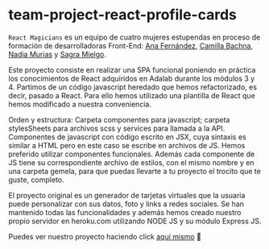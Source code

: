 # team-project-react-profile-cards

`React Magicians` es un equipo de cuatro mujeres estupendas en proceso de formación de desarrolladoras Front-End: [Ana Fernández](https://github.com/Anafruiz), [Camilla Bachna](https://github.com/camilla-bachna), [Nadia Murias](https://github.com/Nadia3584) y [Sagra Mielgo](https://github.com/Sagramielgo).

Este proyecto consiste en realizar una SPA funcional poniendo en práctica los conocimientos de React adquiridos en Adalab durante los módulos 3 y 4.
Partimos de un código javascript heredado que hemos refactorizado, es decir, pasado a React.
Para ello hemos utilizado una plantilla de React que hemos modificado a nuestra conveniencia.

Orden y estructura: Carpeta componentes para javascript; carpeta stylesSheets para archivos scss y services para llamada a la API. Componentes de javascript con código escrito en JSX, cuya sintaxis es similar a HTML pero en este caso se escribe en archivos de JS. Hemos preferido utilizar componentes funcionales.
Además cada componente de JS tiene su correspondiente archivo de estilos, con el mismo nombre y en una carpeta gemela, para que puedas llevarte a tu proyecto el trocito que te guste, completo.

El proyecto original es un generador de tarjetas virtuales que la usuaria puede personalizar con sus datos, foto y links a redes sociales. Se han mantenido todas las funcionalidades y además hemos creado nuestro propio servidor en heroku.com utilizando NODE JS y su módulo Express JS.

Puedes ver nuestro proyecto haciendo click [aquí mismo](https://awesome-profile-cards-magician.herokuapp.com/) :leaves:
